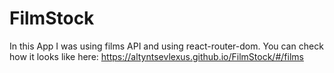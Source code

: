 # FilmStock

In this App I was using films API and using react-router-dom. You can check how it looks like here:
https://altyntsevlexus.github.io/FilmStock/#/films   
